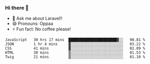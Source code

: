 ### Hi there 👋

<!--
**reubenwedson/reubenwedson** is a ✨ _special_ ✨ repository because its `README.md` (this file) appears on your GitHub profile.
Here are some ideas to get you started:
- 📫 How to reach me: 
- 🔭 I’m currently working on awesome talent app
- 🌱 I’m currently learning extreme Vue js technical stuffs
- 👯 I’m looking to collaborate on start ups challenges
- 🤔 I’m looking for help with time
-->
- 💬 Ask me about Laravel!!
- 😄 Pronouns: Oppaa
- ⚡ Fun fact: No coffee please!

<!--START_SECTION:waka-->
```text
JavaScript   30 hrs 17 mins  ██████████████████████▓░░   90.81 % 
JSON         1 hr 4 mins     ▓░░░░░░░░░░░░░░░░░░░░░░░░   03.22 % 
CSS          41 mins         ▓░░░░░░░░░░░░░░░░░░░░░░░░   02.09 % 
HTML         30 mins         ▒░░░░░░░░░░░░░░░░░░░░░░░░   01.53 % 
Twig         21 mins         ▒░░░░░░░░░░░░░░░░░░░░░░░░   01.10 % 
```
<!--END_SECTION:waka-->

